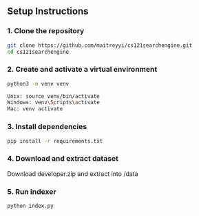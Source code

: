 ## Setup Instructions

### 1. Clone the repository

```bash
git clone https://github.com/maitreyyi/cs121searchengine.git
cd cs121searchengine
```

### 2. Create and activate a virtual environment
```bash
python3 -m venv venv

Unix: source venv/bin/activate  
Windows: venv\Scripts\activate
Mac: venv activate
```

### 3. Install dependencies
```bash
pip install -r requirements.txt
```

### 4. Download and extract dataset
Download developer.zip and extract into /data

### 5.  Run indexer
```bash
python index.py
```